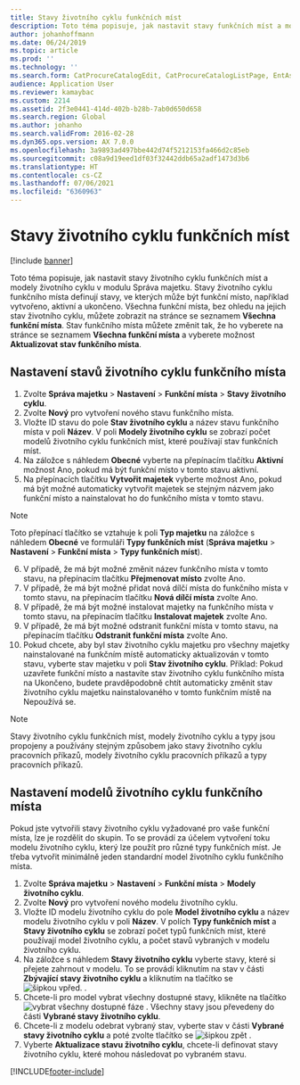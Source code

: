 ```yaml
---
title: Stavy životního cyklu funkčních míst
description: Toto téma popisuje, jak nastavit stavy funkčních míst a modely životního cyklu v modulu Správa majetku.
author: johanhoffmann
ms.date: 06/24/2019
ms.topic: article
ms.prod: ''
ms.technology: ''
ms.search.form: CatProcureCatalogEdit, CatProcureCatalogListPage, EntAssetFunctionalLocationLifecycleModel, EntAssetFunctionalLocationLifecycleState
audience: Application User
ms.reviewer: kamaybac
ms.custom: 2214
ms.assetid: 2f3e0441-414d-402b-b28b-7ab0d650d658
ms.search.region: Global
ms.author: johanho
ms.search.validFrom: 2016-02-28
ms.dyn365.ops.version: AX 7.0.0
ms.openlocfilehash: 3a9893ad497bbe442d74f5212153fa466d2c85eb
ms.sourcegitcommit: c08a9d19eed1df03f32442ddb65a2adf1473d3b6
ms.translationtype: HT
ms.contentlocale: cs-CZ
ms.lasthandoff: 07/06/2021
ms.locfileid: "6360963"
---
```

# <a name="functional-location-lifecycle-states"></a>Stavy životního cyklu funkčních míst

[!include [banner](../../includes/banner.md)]

 

Toto téma popisuje, jak nastavit stavy životního cyklu funkčních míst a modely životního cyklu v modulu Správa majetku. Stavy životního cyklu funkčního místa definují stavy, ve kterých může být funkční místo, například vytvořeno, aktivní a ukončeno. Všechna funkční místa, bez ohledu na jejich stav životního cyklu, můžete zobrazit na stránce se seznamem **Všechna funkční místa**. Stav funkčního místa můžete změnit tak, že ho vyberete na stránce se seznamem **Všechna funkční místa** a vyberete možnost **Aktualizovat stav funkčního místa**.

## <a name="set-up-functional-location-lifecycle-states"></a>Nastavení stavů životního cyklu funkčního místa

1. Zvolte **Správa majetku** > **Nastavení** > **Funkční místa** > **Stavy životního cyklu**.
2. Zvolte **Nový** pro vytvoření nového stavu funkčního místa.
3. Vložte ID stavu do pole **Stav životního cyklu** a název stavu funkčního místa v poli **Název**. V poli **Modely životního cyklu** se zobrazí počet modelů životního cyklu funkčních míst, které používají stav funkčních míst.
4. Na záložce s náhledem **Obecné** vyberte na přepínacím tlačítku **Aktivní** možnost Ano, pokud má být funkční místo v tomto stavu aktivní.
5. Na přepínacích tlačítku **Vytvořit majetek** vyberte možnost Ano, pokud má být možné automaticky vytvořit majetek se stejným názvem jako funkční místo a nainstalovat ho do funkčního místa v tomto stavu.  
>[!NOTE]
>Toto přepínací tlačítko se vztahuje k poli **Typ majetku** na záložce s náhledem **Obecné** ve formuláři **Typy funkčních míst** (**Správa majetku** > **Nastavení** > **Funkční místa** > **Typy funkčních míst**).
6. V případě, že má být možné změnit název funkčního místa v tomto stavu, na přepínacím tlačítku **Přejmenovat místo** zvolte Ano.
7. V případě, že má být možné přidat nová dílčí místa do funkčního místa v tomto stavu, na přepínacím tlačítku **Nová dílčí místa** zvolte Ano.
8. V případě, že má být možné instalovat majetky na funkčního místa v tomto stavu, na přepínacím tlačítku **Instalovat majetek** zvolte Ano.
9. V případě, že má být možné odstranit funkční místa v tomto stavu, na přepínacím tlačítku **Odstranit funkční místa** zvolte Ano.
10. Pokud chcete, aby byl stav životního cyklu majetku pro všechny majetky nainstalované na funkčním místě automaticky aktualizován v tomto stavu, vyberte stav majetku v poli **Stav životního cyklu**. Příklad: Pokud uzavřete funkční místo a nastavíte stav životního cyklu funkčního místa na Ukončeno, budete pravděpodobně chtít automaticky změnit stav životního cyklu majetku nainstalovaného v tomto funkčním místě na Nepoužívá se.


>[!NOTE]
>Stavy životního cyklu funkčních míst, modely životního cyklu a typy jsou propojeny a používány stejným způsobem jako stavy životního cyklu pracovních příkazů, modely životního cyklu pracovních příkazů a typy pracovních příkazů. 

## <a name="set-up-functional-location-lifecycle-models"></a>Nastavení modelů životního cyklu funkčního místa

Pokud jste vytvořili stavy životního cyklu vyžadované pro vaše funkční místa, lze je rozdělit do skupin. To se provádí za účelem vytvoření toku modelu životního cyklu, který lze použít pro různé typy funkčních míst. Je třeba vytvořit minimálně jeden standardní model životního cyklu funkčního místa.

1. Zvolte **Správa majetku** > **Nastavení** > **Funkční místa** > **Modely životního cyklu**.
2. Zvolte **Nový** pro vytvoření nového modelu životního cyklu.
3. Vložte ID modelu životního cyklu do pole **Model životního cyklu** a název modelu životního cyklu v poli **Název**. V polích **Typy funkčních míst** a **Stavy životního cyklu** se zobrazí počet typů funkčních míst, které používají model životního cyklu, a počet stavů vybraných v modelu životního cyklu.
4. Na záložce s náhledem **Stavy životního cyklu** vyberte stavy, které si přejete zahrnout v modelu. To se provádí kliknutím na stav v části **Zbývající stavy životního cyklu** a kliknutím na tlačítko se ![šipkou vpřed.](media/02-setup-for-functional-locations.png) .
5. Chcete-li pro model vybrat všechny dostupné stavy, klikněte na tlačítko ![vybrat všechny dostupné fáze](media/03-setup-for-functional-locations.png) . Všechny stavy jsou převedeny do části **Vybrané stavy životního cyklu**.
6. Chcete-li z modelu odebrat vybraný stav, vyberte stav v části **Vybrané stavy životního cyklu** a poté zvolte tlačítko se ![šipkou zpět](media/04-setup-for-functional-locations.png) .
7. Vyberte **Aktualizace stavu životního cyklu**, chcete-li definovat stavy životního cyklu, které mohou následovat po vybraném stavu.


[!INCLUDE[footer-include](../../../includes/footer-banner.md)]